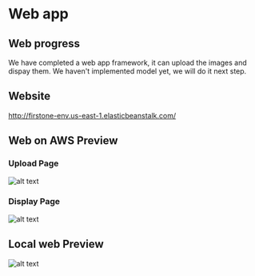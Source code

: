 # Web app

## Web progress
We have completed a web app framework, it can upload the images and dispay them. We haven't implemented model yet, we will do it next step.

## Website 
http://firstone-env.us-east-1.elasticbeanstalk.com/

## Web on AWS Preview
### Upload Page
![alt text](https://user-images.githubusercontent.com/43448232/48171157-95d68280-e2c8-11e8-8cea-059ca2514fea.jpg )

### Display Page
![alt text](https://user-images.githubusercontent.com/43448232/48171254-1d23f600-e2c9-11e8-86a9-f7fc3c333a1b.jpg)

## Local web Preview
![alt text](https://user-images.githubusercontent.com/43448232/48171420-d2ef4480-e2c9-11e8-9921-b2db1ef3faf1.jpg)
